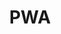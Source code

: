 ---
#See https://github.com/HTTPArchive/almanac.httparchive.org/wiki/Authors'-Guide#metadata-to-add-at-the-top-of-your-chapters
title: PWA
description: PWA chapter of the 2024 Web Almanac covering service workers (usage and features), Web App Manifests, Lighthouse insights, service worker libraries (including Workbox), and Web Push notifications.
authors: []
reviewers: []
editors: []
analysts: []
translators: []
results: https://docs.google.com/spreadsheets/d/1hbPPlZxu8RNf0Ef6qZbsrdOZEL-wB6P6-528XrSDZ8Y/edit#gid=692219124
featured_quote: ..
featured_stat_1: ..
featured_stat_label_1: ..
featured_stat_2: ..
featured_stat_label_2: ..
featured_stat_3: ..
featured_stat_label_3: ..
---